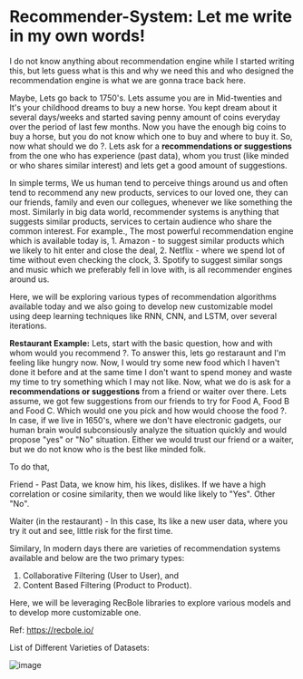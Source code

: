 # Recommender-System: Let me write in my own words!

I do not know anything about recommendation engine while I started writing this, but lets guess what is this and why we need this and who designed the recommendation engine is what we are gonna trace back here. 

Maybe, Lets go back to 1750's. Lets assume you are in Mid-twenties and It's your childhood dreams to buy a new horse. You kept dream about it several days/weeks and started saving penny amount of coins everyday over the period of last few months. Now you have the enough big coins to buy a horse, but you do not know which one to buy and where to buy it. So, now what should we do ?. Lets ask for a **recommendations or suggestions** from the one who has experience (past data), whom you trust (like minded or who shares similar interest) and lets get a good amount of suggestions. 

In simple terms, We us human tend to perceive things around us and often tend to recommend any new products, services to our loved one, they can our friends, family and even our collegues, whenever we like something the most. Similarly in big data world, recommender systems is anything that suggests similar products, services to certain audience who share the common interest. For example., The most powerful recommendation engine which is available today is, 1. Amazon - to suggest similar products which we likely to hit enter and close the deal, 2. Netflix - where we spend lot of time without even checking the clock, 3. Spotify to suggest similar songs and music which we preferably fell in love with, is all recommender engines around us. 

Here, we will be exploring various types of recommendation algorithms available today and we also going to develop new customizable model using deep learning techniques like RNN, CNN, and LSTM, over several iterations.


**Restaurant Example:**
Lets, start with the basic question, how and with whom would you recommend ?. To answer this, lets go restaraunt and I'm feeling like hungry now. Now, I would try some new food which I haven't done it before and at the same time I don't want to spend money and waste my time to try something which I may not like. Now, what we do is ask for a **recommendations or suggestions** from a friend or waiter over there. Lets assume, we got few suggestions from our friends to try for Food A, Food B and Food C. Which would one you pick and how would choose the food ?. In case, if we live in 1650's, where we don't have electronic gadgets, our human brain would subconsiously analyze the situation quickly and would propose "yes" or "No" situation. Either we would trust our friend or a waiter, but we do not know who is the best like minded folk. 

To do that, 

Friend - Past Data, we know him, his likes, dislikes. If we have a high correlation or cosine similarity, then we would like likely to "Yes". Other "No".

Waiter (in the restaurant) - In this case, Its like a new user data, where you try it out and see, little risk for the first time. 

Similary, In modern days there are varieties of recommendation systems available and below are the two primary types:
1. Collaborative Filtering (User to User), and
2. Content Based Filtering (Product to Product).

Here, we will be leveraging RecBole libraries to explore various models and to develop more customizable one.

Ref: https://recbole.io/

List of Different Varieties of Datasets:

![image](https://github.com/user-attachments/assets/e842adf0-6eaa-48b7-9ffa-68312db0788e)

